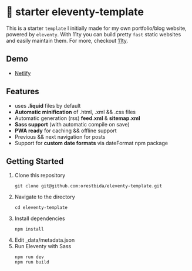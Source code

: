 # 🚀 starter eleventy-template

This is a starter `template` I initially made for my own portfolio/blog website, powered by `eleventy`. With 11ty you can build pretty `fast` static websites and easily maintain them. For more, checkout [11ty](https://github.com/11ty/eleventy).

## Demo
- [Netlify](https://11ty-template.netlify.app/)

## Features
- uses **.liquid** files by default
- **Automatic minification** of .html, .xml && .css files
- Automatic generation (rss) **feed.xml** & **sitemap.xml**
- **Sass support** (with automatic compile on save)
- **PWA ready** for caching && offline support
- Previous && next navigation for posts
- Support for **custom date formats** via dateFormat npm package

## Getting Started
1. Clone this repository
    ```
    git clone git@github.com:orestbida/eleventy-template.git
    ```
2. Navigate to the directory
    ```
    cd eleventy-template
    ```
3. Install dependencies
    ```
    npm install
    ```
4. Edit _data/metadata.json
5. Run Eleventy with Sass
    ```
    npm run dev
    npm run build
